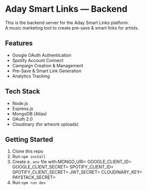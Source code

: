 # Aday Smart Links — Backend

This is the backend server for the Aday Smart Links platform.  
A music marketing tool to create pre-save & smart links for artists.

## Features
- Google OAuth Authentication
- Spotify Account Connect
- Campaign Creation & Management
- Pre-Save & Smart Link Generation
- Analytics Tracking

## Tech Stack
- Node.js
- Express.js
- MongoDB (Atlas)
- OAuth 2.0
- Cloudinary (for artwork uploads)

## Getting Started
1. Clone this repo
2. Run `npm install`
3. Create a `.env` file with:MONGO_URI= GOOGLE_CLIENT_ID= GOOGLE_CLIENT_SECRET= SPOTIFY_CLIENT_ID= SPOTIFY_CLIENT_SECRET= JWT_SECRET= CLOUDINARY_KEY= PAYSTACK_SECRET=
4.  Run `npm run dev`
